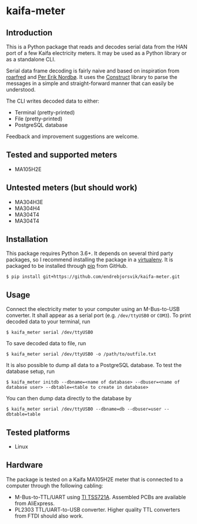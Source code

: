 # kaifa-meter

## Introduction

This is a Python package that reads and decodes serial data from the HAN port of a few Kaifa electricity meters. It may be used as a Python library or as a standalone CLI.

Serial data frame decoding is fairly naive and based on inspiration from [roarfred](https://github.com/roarfred) and [Per Erik Nordbø](https://drive.google.com/drive/folders/0B3ZvFI0Dg1TDbDBzMU02cnU0Y28). It uses the [Construct](https://construct.readthedocs.io/en/latest/index.html) library to parse the messages in a simple and straight-forward manner that can easily be understood.

The CLI writes decoded data to either:

- Terminal (pretty-printed)
- File (pretty-printed)
- PostgreSQL database

Feedback and improvement suggestions are welcome.

## Tested and supported meters

- MA105H2E

## Untested meters (but should work)

- MA304H3E
- MA304H4
- MA304T4
- MA304T4

## Installation

This package requires Python 3.6+. It depends on several third party packages, so I recommend installing the package in a [virtualenv](https://virtualenv.pypa.io/en/latest/). It is packaged to be installed through [pip](https://pip.pypa.io/en/stable/) from GitHub.

    $ pip install git+https://github.com/endrebjorsvik/kaifa-meter.git

## Usage

Connect the electricity meter to your computer using an M-Bus-to-USB converter. It shall appear as a serial port (e.g. `/dev/ttyUSB0` or `COM3`). To print decoded data to your terminal, run

    $ kaifa_meter serial /dev/ttyUSB0

To save decoded data to file, run

    $ kaifa_meter serial /dev/ttyUSB0 -o /path/to/outfile.txt

It is also possible to dump all data to a PostgreSQL database. To test the database setup, run

    $ kaifa_meter initdb --dbname=<name of database> --dbuser=<name of database user> --dbtable=<table to create in database>

You can then dump data directly to the database by

    $ kaifa_meter serial /dev/ttyUSB0 --dbname=db --dbuser=user --dbtable=table

## Tested platforms

- Linux

## Hardware

The package is tested on a Kaifa MA105H2E meter that is connected to a computer through the following cabling:

- M-Bus-to-TTL/UART using [TI TSS721A](http://www.ti.com/product/TSS721A). Assembled PCBs are available from AliExpress.
- PL2303 TTL/UART-to-USB converter. Higher quality TTL converters from FTDI should also work.
